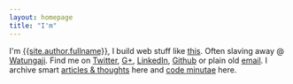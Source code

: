```yaml
---
layout: homepage
title: "I'm"
---
```


I'm [{{site.author.fullname}}][about], I build web stuff like [this][waabeh].
Often slaving away @ [Watungaji][watungaji]. Find me on [Twitter][twitter],
[G+][googleplus], [LinkedIn][linkedin], [Github][github] or plain old
[email][email]. I archive smart [articles &amp; thoughts][articles_archive] here
and [code minutae][minutae_archive] here.

[twitter]: {{site.author.twitter_url}}
[github]: {{site.author.github_url}}
[googleplus]: {{site.author.googleplus_url}}
[linkedin]: {{site.author.linkedin_url}}
[about]: /about/
[articles_archive]: /articles/archive/
[email]: mailto:?Subject=You're%20Awesome
[minutae_archive]: /minutae/archive/
[waabeh]: https://waabeh.com/
[watungaji]: http://watungaji.com/
